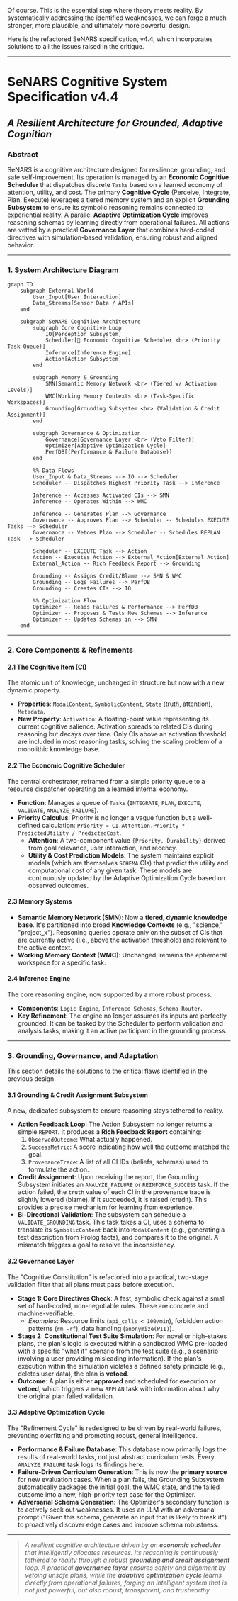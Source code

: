 Of course. This is the essential step where theory meets reality. By systematically addressing the identified weaknesses, we can forge a much stronger, more plausible, and ultimately more powerful design.

Here is the refactored SeNARS specification, v4.4, which incorporates solutions to all the issues raised in the critique.

---

# **SeNARS Cognitive System Specification v4.4**
## *A Resilient Architecture for Grounded, Adaptive Cognition*

### **Abstract**
SeNARS is a cognitive architecture designed for resilience, grounding, and safe self-improvement. Its operation is managed by an **Economic Cognitive Scheduler** that dispatches discrete `Tasks` based on a learned economy of attention, utility, and cost. The primary **Cognitive Cycle** (Perceive, Integrate, Plan, Execute) leverages a tiered memory system and an explicit **Grounding Subsystem** to ensure its symbolic reasoning remains connected to experiential reality. A parallel **Adaptive Optimization Cycle** improves reasoning schemas by learning directly from operational failures. All actions are vetted by a practical **Governance Layer** that combines hard-coded directives with simulation-based validation, ensuring robust and aligned behavior.

---

### **1. System Architecture Diagram**

```mermaid
graph TD
    subgraph External World
        User_Input[User Interaction]
        Data_Streams[Sensor Data / APIs]
    end

    subgraph SeNARS Cognitive Architecture
        subgraph Core Cognitive Loop
            IO[Perception Subsystem]
            Scheduler[🧠 Economic Cognitive Scheduler <br> (Priority Task Queue)]
            Inference[Inference Engine]
            Action[Action Subsystem]
        end

        subgraph Memory & Grounding
            SMN[Semantic Memory Network <br> (Tiered w/ Activation Levels)]
            WMC[Working Memory Contexts <br> (Task-Specific Workspaces)]
            Grounding[Grounding Subsystem <br> (Validation & Credit Assignment)]
        end
        
        subgraph Governance & Optimization
            Governance[Governance Layer <br> (Veto Filter)]
            Optimizer[Adaptive Optimization Cycle]
            PerfDB[(Performance & Failure Database)]
        end

        %% Data Flows
        User_Input & Data_Streams --> IO --> Scheduler
        Scheduler -- Dispatches Highest Priority Task --> Inference
        
        Inference -- Accesses Activated CIs --> SMN
        Inference -- Operates Within --> WMC
        
        Inference -- Generates Plan --> Governance
        Governance -- Approves Plan --> Scheduler -- Schedules EXECUTE Tasks --> Scheduler
        Governance -- Vetoes Plan --> Scheduler -- Schedules REPLAN Task --> Scheduler
        
        Scheduler -- EXECUTE Task --> Action
        Action -- Executes Action --> External_Action[External Action]
        External_Action -- Rich Feedback Report --> Grounding
        
        Grounding -- Assigns Credit/Blame --> SMN & WMC
        Grounding -- Logs Failures --> PerfDB
        Grounding -- Creates CIs --> IO

        %% Optimization Flow
        Optimizer -- Reads Failures & Performance --> PerfDB
        Optimizer -- Proposes & Tests New Schemas --> Inference
        Optimizer -- Updates Schemas in --> SMN
    end
```

---

### **2. Core Components & Refinements**

#### **2.1 The Cognitive Item (CI)**
The atomic unit of knowledge, unchanged in structure but now with a new dynamic property.
*   **Properties**: `ModalContent`, `SymbolicContent`, `State` (truth, attention), `Metadata`.
*   **New Property**: `Activation`: A floating-point value representing its current cognitive salience. Activation spreads to related CIs during reasoning but decays over time. Only CIs above an activation threshold are included in most reasoning tasks, solving the scaling problem of a monolithic knowledge base.

#### **2.2 The Economic Cognitive Scheduler**
The central orchestrator, reframed from a simple priority queue to a resource dispatcher operating on a learned internal economy.
*   **Function**: Manages a queue of `Tasks` (`INTEGRATE`, `PLAN`, `EXECUTE`, `VALIDATE`, `ANALYZE_FAILURE`).
*   **Priority Calculus**: Priority is no longer a vague function but a well-defined calculation: `Priority = CI.Attention.Priority * PredictedUtility / PredictedCost`.
    *   **Attention**: A two-component value `{Priority, Durability}` derived from goal relevance, user interaction, and recency.
    *   **Utility & Cost Prediction Models**: The system maintains explicit models (which are themselves `SCHEMA` CIs) that predict the utility and computational cost of any given task. These models are continuously updated by the Adaptive Optimization Cycle based on observed outcomes.

#### **2.3 Memory Systems**
*   **Semantic Memory Network (SMN)**: Now a **tiered, dynamic knowledge base**. It's partitioned into broad **Knowledge Contexts** (e.g., "science," "project_x"). Reasoning queries operate only on the subset of CIs that are currently active (i.e., above the activation threshold) and relevant to the active context.
*   **Working Memory Context (WMC)**: Unchanged, remains the ephemeral workspace for a specific task.

#### **2.4 Inference Engine**
The core reasoning engine, now supported by a more robust process.
*   **Components**: `Logic Engine`, `Inference Schemas`, `Schema Router`.
*   **Key Refinement**: The engine no longer assumes its inputs are perfectly grounded. It can be tasked by the Scheduler to perform validation and analysis tasks, making it an active participant in the grounding process.

---

### **3. Grounding, Governance, and Adaptation**

This section details the solutions to the critical flaws identified in the previous design.

#### **3.1 Grounding & Credit Assignment Subsystem**
A new, dedicated subsystem to ensure reasoning stays tethered to reality.
*   **Action Feedback Loop**: The Action Subsystem no longer returns a simple `REPORT`. It produces a **Rich Feedback Report** containing:
    1.  `ObservedOutcome`: What actually happened.
    2.  `SuccessMetric`: A score indicating how well the outcome matched the goal.
    3.  `ProvenanceTrace`: A list of all CI IDs (beliefs, schemas) used to formulate the action.
*   **Credit Assignment**: Upon receiving the report, the Grounding Subsystem initiates an `ANALYZE_FAILURE` or `REINFORCE_SUCCESS` task. If the action failed, the `truth` value of each CI in the provenance trace is slightly lowered (blame). If it succeeded, it is raised (credit). This provides a precise mechanism for learning from experience.
*   **Bi-Directional Validation**: The subsystem can schedule a `VALIDATE_GROUNDING` task. This task takes a CI, uses a schema to translate its `SymbolicContent` back into `ModalContent` (e.g., generating a text description from Prolog facts), and compares it to the original. A mismatch triggers a goal to resolve the inconsistency.

#### **3.2 Governance Layer**
The "Cognitive Constitution" is refactored into a practical, two-stage validation filter that all plans must pass before execution.
*   **Stage 1: Core Directives Check**: A fast, symbolic check against a small set of hard-coded, non-negotiable rules. These are concrete and machine-verifiable.
    *   *Examples*: Resource limits (`api_calls < 100/min`), forbidden action patterns (`rm -rf`), data handling (`anonymize(PII)`).
*   **Stage 2: Constitutional Test Suite Simulation**: For novel or high-stakes plans, the plan's logic is executed within a sandboxed WMC pre-loaded with a specific "what if" scenario from the test suite (e.g., a scenario involving a user providing misleading information). If the plan's execution within the simulation violates a defined safety principle (e.g., deletes user data), the plan is **vetoed**.
*   **Outcome**: A plan is either **approved** and scheduled for execution or **vetoed**, which triggers a new `REPLAN` task with information about why the original plan failed validation.

#### **3.3 Adaptive Optimization Cycle**
The "Refinement Cycle" is redesigned to be driven by real-world failures, preventing overfitting and promoting robust, general intelligence.
*   **Performance & Failure Database**: This database now primarily logs the results of real-world tasks, not just abstract curriculum tests. Every `ANALYZE_FAILURE` task logs its findings here.
*   **Failure-Driven Curriculum Generation**: This is now the **primary source** for new evaluation cases. When a plan fails, the Grounding Subsystem automatically packages the initial goal, the WMC state, and the failed outcome into a new, high-priority test case for the Optimizer.
*   **Adversarial Schema Generation**: The Optimizer's secondary function is to actively seek out weaknesses. It uses an LLM with an adversarial prompt ("Given this schema, generate an input that is likely to break it") to proactively discover edge cases and improve schema robustness.

---

> *A resilient cognitive architecture driven by an **economic scheduler** that intelligently allocates resources. Its reasoning is continuously tethered to reality through a robust **grounding and credit assignment** loop. A practical **governance layer** ensures safety and alignment by vetoing unsafe plans, while the **adaptive optimization cycle** learns directly from operational failures, forging an intelligent system that is not just powerful, but also robust, transparent, and trustworthy.*
